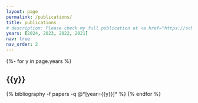```yaml
---
layout: page
permalink: /publications/
title: publications
# description: Please check my full publication at <a href="https://scholar.google.com/citations?view_op=list_works&hl=en&hl=en&user=sdENOQ4AAAAJ&sortby=pubdate"> Google Scholar</a>
years: [2024, 2023, 2022, 2021]
nav: true
nav_order: 2
---
```

<div class="publications">

{%- for y in page.years %}
  <h2 class="year">{{y}}</h2>
  {% bibliography -f papers -q @*[year={{y}}]* %}
{% endfor %}

</div>
